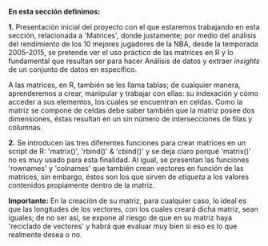 **En esta sección definimos:**

**1.** Presentación inicial del proyecto con el que estaremos trabajando en esta sección, relacionada a 'Matrices',
donde justamente; por medio del análisis del rendimiento de los 10 mejores jugadores de la NBA, desde la temporada 
2005-2015, se pretende ver el uso práctico de las matrices en R y lo fundamental que resultan ser para hacer Análisis de datos y extraer _insights_ de un conjunto de datos en específico.

A las matrices, en R, también se les llama tablas; de cualquier manera, aprenderemos a crear, manipular y trabajar con ellas: su indexación y cómo acceder a sus elementos, los cuales se encuentran en celdas. Como la matriz se compone de celdas debe saber también que la matriz posee dos dimensiones, éstas resultan en un sin número de intersecciones de filas y columnas. 

**2.** Se introducen las tres diferentes funciones para crear matrices en un script de R: 'matrix()', 'rbind()' & 'cbind()' y se deja claro porqué 'matrix()' no es muy usado para esta finalidad. Al igual, se presentan las funciones 'rownames'
y 'colnames' que también crean vectores en función de las matrices, sin embargo, éstos son los que sirven de _etiqueta_ a los valores contenidos propiamente dentro de la matriz. 

**Importante:** En la creación de su matriz, para cualquier caso, lo ideal es que las longitudes de los vectores, con los cuales creará dicha matriz, sean iguales; de no ser así, se expone al riesgo de que en su matriz haya 'reciclado de vectores' y habrá que evaluar muy bien si eso es lo que realmente desea o no.
